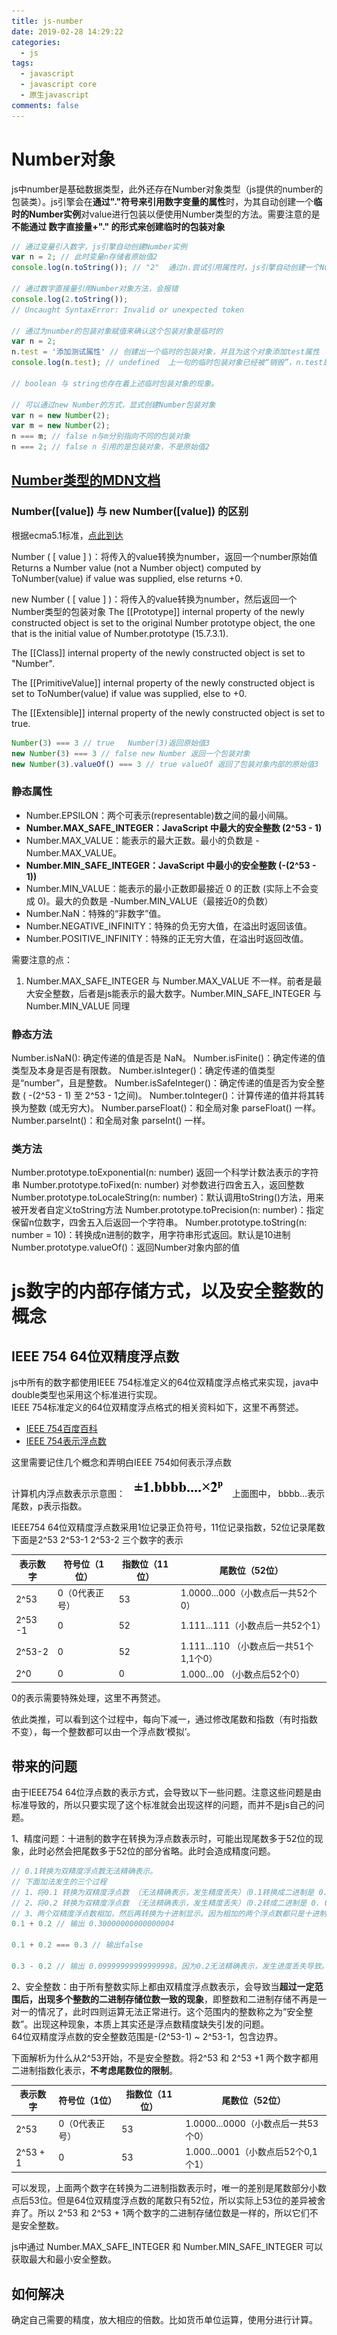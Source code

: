 ```yaml
---
title: js-number
date: 2019-02-28 14:29:22
categories:
  - js
tags: 
  - javascript
  - javascript core
  - 原生javascript
comments: false
---
```

<!-- post9 -->
# Number对象
js中number是基础数据类型，此外还存在Number对象类型（js提供的number的包装类）。js引擎会在**通过"."符号来引用数字变量的属性**时，为其自动创建一个**临时的Number实例**对value进行包装以便使用Number类型的方法。需要注意的是 **不能通过 数字直接量+"." 的形式来创建临时的包装对象**
```javascript
// 通过变量引入数字，js引擎自动创建Number实例
var n = 2; // 此时变量n存储者原始值2 
console.log(n.toString()); // "2"  通过n.尝试引用属性时，js引擎自动创建一个Number类型的包装对象，提供toString()方法

// 通过数字直接量引用Number对象方法，会报错
console.log(2.toString()); 
// Uncaught SyntaxError: Invalid or unexpected token

// 通过为number的包装对象赋值来确认这个包装对象是临时的
var n = 2;
n.test = '添加测试属性' // 创建出一个临时的包装对象，并且为这个对象添加test属性
console.log(n.test); // undefined  上一句的临时包装对象已经被“销毁”，n.test是在尝试引用一个新的包装对象的test，于是输出 undefined

// boolean 与 string也存在着上述临时包装对象的现象。

// 可以通过new Number的方式，显式创建Number包装对象
var n = new Number(2);
var m = new Number(2);
n === m; // false n与m分别指向不同的包装对象
n === 2; // false n 引用的是包装对象，不是原始值2
```

## [Number类型的MDN文档](https://developer.mozilla.org/zh-CN/docs/Web/JavaScript/Reference/Global_Objects/Number)

### Number([value]) 与 new Number([value]) 的区别
根据ecma5.1标准，[点此到达](https://www.ecma-international.org/ecma-262/5.1/#sec-15.7)

Number ( [ value ] )：将传入的value转换为number，返回一个number原始值
Returns a Number value (not a Number object) computed by ToNumber(value) if value was supplied, else returns +0.


new Number ( [ value ] )：将传入的value转换为number，然后返回一个Number类型的包装对象
The [[Prototype]] internal property of the newly constructed object is set to the original Number prototype object, the one that is the initial value of Number.prototype (15.7.3.1).

The [[Class]] internal property of the newly constructed object is set to "Number".

The [[PrimitiveValue]] internal property of the newly constructed object is set to ToNumber(value) if value was supplied, else to +0.

The [[Extensible]] internal property of the newly constructed object is set to true.

```javascript
Number(3) === 3 // true   Number(3)返回原始值3
new Number(3) === 3 // false new Number 返回一个包装对象
new Number(3).valueOf() === 3 // true valueOf 返回了包装对象内部的原始值3
```


### 静态属性
* Number.EPSILON：两个可表示(representable)数之间的最小间隔。   
* **Number.MAX_SAFE_INTEGER：JavaScript 中最大的安全整数 (2^53 - 1)**
* Number.MAX_VALUE：能表示的最大正数。最小的负数是 -Number.MAX_VALUE。   
* **Number.MIN_SAFE_INTEGER：JavaScript 中最小的安全整数 (-(2^53 - 1))**
* Number.MIN_VALUE：能表示的最小正数即最接近 0 的正数 (实际上不会变成 0)。最大的负数是 -Number.MIN_VALUE（最接近0的负数）
* Number.NaN：特殊的“非数字”值。
* Number.NEGATIVE_INFINITY：特殊的负无穷大值，在溢出时返回该值。
* Number.POSITIVE_INFINITY：特殊的正无穷大值，在溢出时返回改值。

需要注意的点：
1. Number.MAX_SAFE_INTEGER 与 Number.MAX_VALUE 不一样。前者是最大安全整数，后者是js能表示的最大数字。Number.MIN_SAFE_INTEGER 与 Number.MIN_VALUE 同理

### 静态方法
Number.isNaN(): 确定传递的值是否是 NaN。
Number.isFinite()：确定传递的值类型及本身是否是有限数。
Number.isInteger()：确定传递的值类型是“number”，且是整数。
Number.isSafeInteger()：确定传递的值是否为安全整数 ( -(2^53 - 1) 至 2^53 - 1之间)。
Number.toInteger()：计算传递的值并将其转换为整数 (或无穷大)。
Number.parseFloat()：和全局对象 parseFloat() 一样。
Number.parseInt()：和全局对象 parseInt() 一样。

### 类方法
Number.prototype.toExponential(n: number) 返回一个科学计数法表示的字符串
Number.prototype.toFixed(n: number) 对参数进行四舍五入，返回整数
Number.prototype.toLocaleString(n: number)：默认调用toString()方法，用来被开发者自定义toString方法
Number.prototype.toPrecision(n: number)：指定保留n位数字，四舍五入后返回一个字符串。
Number.prototype.toString(n: number = 10)：转换成n进制的数字，用字符串形式返回。默认是10进制 
Number.prototype.valueOf()：返回Number对象内部的值

# js数字的内部存储方式，以及安全整数的概念
## IEEE 754 64位双精度浮点数
js中所有的数字都使用IEEE 754标准定义的64位双精度浮点格式来实现，java中double类型也采用这个标准进行实现。   
IEEE 754标准定义的64位双精度浮点格式的相关资料如下，这里不再赘述。
* [IEEE 754百度百科](https://baike.baidu.com/item/IEEE%20754/3869922?fr=aladdin)
* [IEEE 754表示浮点数](https://www.jianshu.com/p/e5d72d764f2f)

这里需要记住几个概念和弄明白IEEE 754如何表示浮点数

计算机内浮点数表示示意图：
<img src="/img/post/post9/float.webp" alt="计算机内浮点数表示示意图">
上面图中， bbbb...表示尾数，p表示指数。

IEEE754 64位双精度浮点数采用1位记录正负符号，11位记录指数，52位记录尾数
下面是2^53 2^53-1 2^53-2 三个数字的表示

| 表示数字 | 符号位（1位） | 指数位（11位） | 尾数位（52位）|
|-------------|--------------|--------------|----------|
| 2^53 | 0（0代表正号）| 53           | 1.0000...000（小数点后一共52个0）|
|2^53 -1 | 0 | 52 | 1.111...111（小数点后一共52个1）|
|2^53-2 | 0 | 52 | 1.111...110 （小数点后一共51个1,1个0）|
| 2^0 | 0 | 0 | 1.000...00 （小数点后52个0） | 

0的表示需要特殊处理，这里不再赘述。

依此类推，可以看到这个过程中，每向下减一，通过修改尾数和指数（有时指数 不变），每一个整数都可以由一个浮点数‘模拟’。

## 带来的问题
由于IEEE754 64位浮点数的表示方式，会导致以下一些问题。注意这些问题是由标准导致的，所以只要实现了这个标准就会出现这样的问题，而并不是js自己的问题。


1、精度问题：十进制的数字在转换为浮点数表示时，可能出现尾数多于52位的现象，此时必然会把尾数多于52位的部分省略。此时会造成精度问题。
```javascript
// 0.1转换为双精度浮点数无法精确表示。
// 下面加法发生的三个过程
// 1、将0.1 转换为双精度浮点数 （无法精确表示，发生精度丢失）（0.1转换成二进制是 0.0 0011 0011 0011 ...无限循环） 
// 2、将0.2 转换为双精度浮点数 （无法精确表示，发生精度丢失）（0.2转成二进制是 0. 0011 0011 0011 ...无限循环）
// 3、两个双精度浮点数相加，然后再转换为十进制显示。因为相加的两个浮点数都只是十进制的近似值，所以相加后的浮点数不是严格的0.3，只是0.3的近似
0.1 + 0.2 // 输出 0.30000000000000004

0.1 + 0.2 === 0.3 // 输出false

0.3 - 0.2 // 输出 0.09999999999999998。因为0.2无法精确表示，发生进度丢失导致。
```

2、安全整数：由于所有整数实际上都由双精度浮点数表示，会导致当**超过一定范围后，出现多个整数的二进制存储位数一致的现象**，即整数和二进制存储不再是一对一的情况了，此时四则运算无法正常进行。这个范围内的整数称之为“安全整数”。出现这种现象，本质上其实还是浮点数精度缺失引发的问题。   
64位双精度浮点数的安全整数范围是-(2^53-1) ~ 2^53-1，包含边界。

下面解析为什么从2^53开始，不是安全整数。将2^53 和 2^53 +1 两个数字都用二进制指数化表示，**不考虑尾数位的限制**。

| 表示数字 | 符号位（1位） | 指数位（11位） | 尾数位（52位）|
|-------------|--------------|----------|---------|
| 2^53 | 0（0代表正号）| 53 | 1.0000...0000（小数点后一共53个0）|
| 2^53 + 1 | 0 | 53 | 1.000...0001（小数点后52个0,1个1）|

可以发现，上面两个数字在转换为二进制指数表示时，唯一的差别是尾数部分小数点后53位。但是64位双精度浮点数的尾数只有52位，所以实际上53位的差异被舍弃了。所以 2^53 和 2^53 + 1两个数字的二进制存储位数是一样的，所以它们不是安全整数。

js中通过 Number.MAX_SAFE_INTEGER 和 Number.MIN_SAFE_INTEGER 可以获取最大和最小安全整数。

## 如何解决
确定自己需要的精度，放大相应的倍数。比如货币单位运算，使用分进行计算。